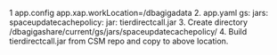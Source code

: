 1 app.config
   app.xap.workLocation=/dbagigadata
2. app.yaml
   gs:
    jars:
      spaceupdatecachepolicy:
         jar: tierdirectcall.jar
3. Create directory /dbagigashare/current/gs/jars/spaceupdatecachepolicy/
4. Build tierdirectcall.jar from CSM repo and copy to above location.
